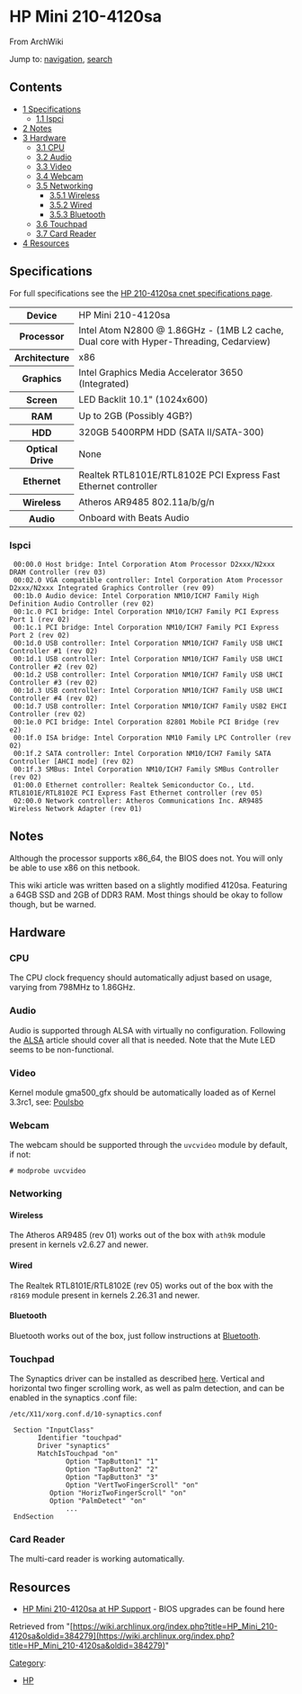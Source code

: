# HP Mini 210-4120sa

From ArchWiki

Jump to: [navigation](#column-one), [search](#searchInput)

## Contents

*   [1 Specifications](#Specifications)
    *   [1.1 lspci](#lspci)
*   [2 Notes](#Notes)
*   [3 Hardware](#Hardware)
    *   [3.1 CPU](#CPU)
    *   [3.2 Audio](#Audio)
    *   [3.3 Video](#Video)
    *   [3.4 Webcam](#Webcam)
    *   [3.5 Networking](#Networking)
        *   [3.5.1 Wireless](#Wireless)
        *   [3.5.2 Wired](#Wired)
        *   [3.5.3 Bluetooth](#Bluetooth)
    *   [3.6 Touchpad](#Touchpad)
    *   [3.7 Card Reader](#Card_Reader)
*   [4 Resources](#Resources)

## Specifications

For full specifications see the [HP 210-4120sa cnet specifications page](http://www.cnet.com/laptops/hp-mini-210-4120sa/4507-3121_7-35268771.html).

<table class="wikitable">

<tbody>

<tr>

<th>Device</th>

<td>HP Mini 210-4120sa</td>

</tr>

<tr>

<th>Processor</th>

<td>Intel Atom N2800 @ 1.86GHz - (1MB L2 cache, Dual core with Hyper-Threading, Cedarview)</td>

</tr>

<tr>

<th>Architecture</th>

<td>x86</td>

</tr>

<tr>

<th>Graphics</th>

<td>Intel Graphics Media Accelerator 3650 (Integrated)</td>

</tr>

<tr>

<th>Screen</th>

<td>LED Backlit 10.1" (1024x600)</td>

</tr>

<tr>

<th>RAM</th>

<td>Up to 2GB (Possibly 4GB?)</td>

</tr>

<tr>

<th>HDD</th>

<td>320GB 5400RPM HDD (SATA II/SATA-300)</td>

</tr>

<tr>

<th>Optical Drive</th>

<td>None</td>

</tr>

<tr>

<th>Ethernet</th>

<td>Realtek RTL8101E/RTL8102E PCI Express Fast Ethernet controller</td>

</tr>

<tr>

<th>Wireless</th>

<td>Atheros AR9485 802.11a/b/g/n</td>

</tr>

<tr>

<th>Audio</th>

<td>Onboard with Beats Audio</td>

</tr>

</tbody>

</table>

### lspci

```
 00:00.0 Host bridge: Intel Corporation Atom Processor D2xxx/N2xxx DRAM Controller (rev 03)
 00:02.0 VGA compatible controller: Intel Corporation Atom Processor D2xxx/N2xxx Integrated Graphics Controller (rev 09)
 00:1b.0 Audio device: Intel Corporation NM10/ICH7 Family High Definition Audio Controller (rev 02)
 00:1c.0 PCI bridge: Intel Corporation NM10/ICH7 Family PCI Express Port 1 (rev 02)
 00:1c.1 PCI bridge: Intel Corporation NM10/ICH7 Family PCI Express Port 2 (rev 02)
 00:1d.0 USB controller: Intel Corporation NM10/ICH7 Family USB UHCI Controller #1 (rev 02)
 00:1d.1 USB controller: Intel Corporation NM10/ICH7 Family USB UHCI Controller #2 (rev 02)
 00:1d.2 USB controller: Intel Corporation NM10/ICH7 Family USB UHCI Controller #3 (rev 02)
 00:1d.3 USB controller: Intel Corporation NM10/ICH7 Family USB UHCI Controller #4 (rev 02)
 00:1d.7 USB controller: Intel Corporation NM10/ICH7 Family USB2 EHCI Controller (rev 02)
 00:1e.0 PCI bridge: Intel Corporation 82801 Mobile PCI Bridge (rev e2)
 00:1f.0 ISA bridge: Intel Corporation NM10 Family LPC Controller (rev 02)
 00:1f.2 SATA controller: Intel Corporation NM10/ICH7 Family SATA Controller [AHCI mode] (rev 02)
 00:1f.3 SMBus: Intel Corporation NM10/ICH7 Family SMBus Controller (rev 02)
 01:00.0 Ethernet controller: Realtek Semiconductor Co., Ltd. RTL8101E/RTL8102E PCI Express Fast Ethernet controller (rev 05)
 02:00.0 Network controller: Atheros Communications Inc. AR9485 Wireless Network Adapter (rev 01)

```

## Notes

Although the processor supports x86_64, the BIOS does not. You will only be able to use x86 on this netbook.

This wiki article was written based on a slightly modified 4120sa. Featuring a 64GB SSD and 2GB of DDR3 RAM. Most things should be okay to follow though, but be warned.

## Hardware

### CPU

The CPU clock frequency should automatically adjust based on usage, varying from 798MHz to 1.86GHz.

### Audio

Audio is supported through ALSA with virtually no configuration. Following the [ALSA](/index.php/ALSA "ALSA") article should cover all that is needed. Note that the Mute LED seems to be non-functional.

### Video

Kernel module gma500_gfx should be automatically loaded as of Kernel 3.3rc1, see: [Poulsbo](/index.php/Poulsbo "Poulsbo")

### Webcam

The webcam should be supported through the `uvcvideo` module by default, if not:

```
# modprobe uvcvideo

```

### Networking

#### Wireless

The Atheros AR9485 (rev 01) works out of the box with `ath9k` module present in kernels v2.6.27 and newer.

#### Wired

The Realtek RTL8101E/RTL8102E (rev 05) works out of the box with the `r8169` module present in kernels 2.26.31 and newer.

#### Bluetooth

Bluetooth works out of the box, just follow instructions at [Bluetooth](/index.php/Bluetooth "Bluetooth").

### Touchpad

The Synaptics driver can be installed as described [here](/index.php/Touchpad_Synaptics "Touchpad Synaptics"). Vertical and horizontal two finger scrolling work, as well as palm detection, and can be enabled in the synaptics .conf file:

 `/etc/X11/xorg.conf.d/10-synaptics.conf` 

```
 Section "InputClass"
       Identifier "touchpad"
       Driver "synaptics"
       MatchIsTouchpad "on"
              Option "TapButton1" "1"
              Option "TapButton2" "2"
              Option "TapButton3" "3"
              Option "VertTwoFingerScroll" "on"
	      Option "HorizTwoFingerScroll" "on"
	      Option "PalmDetect" "on"
              ...
 EndSection

```

### Card Reader

The multi-card reader is working automatically.

## Resources

*   [HP Mini 210-4120sa at HP Support](http://h10025.www1.hp.com/ewfrf/wc/product?cc=uk&lc=en&product=5208350) - BIOS upgrades can be found here

Retrieved from "[https://wiki.archlinux.org/index.php?title=HP_Mini_210-4120sa&oldid=384279](https://wiki.archlinux.org/index.php?title=HP_Mini_210-4120sa&oldid=384279)"

[Category](/index.php/Special:Categories "Special:Categories"):

*   [HP](/index.php/Category:HP "Category:HP")